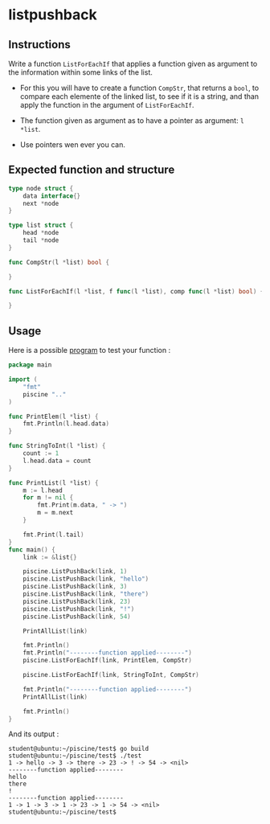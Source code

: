 # listpushback

## Instructions

Write a function `ListForEachIf` that applies a function given as argument to the information within some links of the list. 

- For this you will have to create a function `CompStr`, that returns a `bool`, to compare each elemente of the linked list, to see if it is a string, and than apply the function in the argument of `ListForEachIf`.

- The function given as argument as to have a pointer as argument: `l *list`.

- Use pointers wen ever you can.

## Expected function and structure

```go
type node struct {
	data interface{}
	next *node
}

type list struct {
	head *node
	tail *node
}

func CompStr(l *list) bool {

}

func ListForEachIf(l *list, f func(l *list), comp func(l *list) bool) {

}
```

## Usage

Here is a possible [program](TODO-LINK) to test your function :

```go
package main

import (
	"fmt"
	piscine ".."
)

func PrintElem(l *list) {
	fmt.Println(l.head.data)
}

func StringToInt(l *list) {
	count := 1
	l.head.data = count
}

func PrintList(l *list) {
	m := l.head
	for m != nil {
		fmt.Print(m.data, " -> ")
		m = m.next
	}

	fmt.Print(l.tail)
}
func main() {
	link := &list{}

	piscine.ListPushBack(link, 1)
	piscine.ListPushBack(link, "hello")
	piscine.ListPushBack(link, 3)
	piscine.ListPushBack(link, "there")
	piscine.ListPushBack(link, 23)
	piscine.ListPushBack(link, "!")
	piscine.ListPushBack(link, 54)

	PrintAllList(link)

	fmt.Println()
	fmt.Println("--------function applied--------")
	piscine.ListForEachIf(link, PrintElem, CompStr)

	piscine.ListForEachIf(link, StringToInt, CompStr)

	fmt.Println("--------function applied--------")
	PrintAllList(link)

	fmt.Println()
}
```

And its output :

```console
student@ubuntu:~/piscine/test$ go build
student@ubuntu:~/piscine/test$ ./test
1 -> hello -> 3 -> there -> 23 -> ! -> 54 -> <nil>
--------function applied--------
hello
there
!
--------function applied--------
1 -> 1 -> 3 -> 1 -> 23 -> 1 -> 54 -> <nil>
student@ubuntu:~/piscine/test$
```
